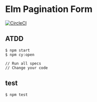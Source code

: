 # Elm Pagination Form

[![CircleCI](https://circleci.com/gh/ababup1192/elm-pagination-form.svg?style=svg)](https://circleci.com/gh/ababup1192/elm-pagination-form)

## ATDD

```
$ npm start
$ npm cy:open

// Run all specs
// Change your code
```

## test

```
$ npm test
```
